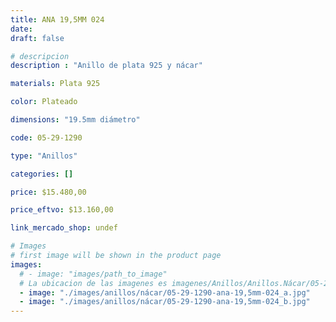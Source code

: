 ```yaml
---
title: ANA 19,5MM 024
date: 
draft: false

# descripcion
description : "Anillo de plata 925 y nácar"

materials: Plata 925

color: Plateado

dimensions: "19.5mm diámetro"

code: 05-29-1290

type: "Anillos"

categories: []

price: $15.480,00

price_eftvo: $13.160,00

link_mercado_shop: undef

# Images
# first image will be shown in the product page
images:
  # - image: "images/path_to_image"
  # La ubicacion de las imagenes es imagenes/Anillos/Anillos.Nácar/05-29-1290-ana-19,5mm-024
  - image: "./images/anillos/nácar/05-29-1290-ana-19,5mm-024_a.jpg"
  - image: "./images/anillos/nácar/05-29-1290-ana-19,5mm-024_b.jpg"
---
```

